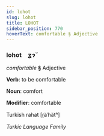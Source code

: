 ```yaml
---
id: lohot
slug: lohot
title: LOHOT
sidebar_position: 770
hoverText: comfortable § Adjective
---
```


### lohot&emsp;<span kind="abugida">ʓɂ̆</span>

*comfortable* **§** Adjective

**Verb**: to be comfortable

**Noun**: comfort

**Modifier**: comfortable

Turkish rahat [ɾ̞äˈhätʰ]

*Turkic Language Family*